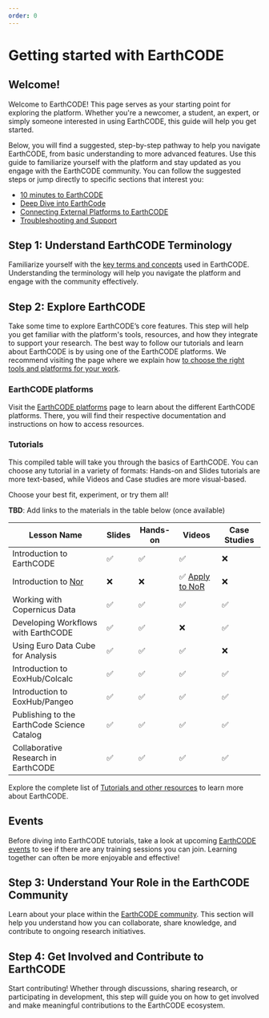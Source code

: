 ```yaml
---
order: 0
---
```

# Getting started with EarthCODE


## Welcome!

Welcome to EarthCODE! This page serves as your starting point for exploring the platform. Whether you're a newcomer, a student, an expert, or simply someone interested in using EarthCODE, this guide will help you get started.

Below, you will find a suggested, step-by-step pathway to help you navigate EarthCODE, from basic understanding to more advanced features. Use this guide to familiarize yourself with the platform and stay updated as you engage with the EarthCODE community. You can follow the suggested steps or jump directly to specific sections that interest you:

- [10 minutes to EarthCODE](./10%20minutes%20to%20EarthCODE.md)
- [Deep Dive into EarthCode](./Deep%20Dive%20into%20EarthCODE.md)
- [Connecting External Platforms to EarthCODE](./Connecting%20External%20Platforms%20to%20EarthCODE.md)
- [Troubleshooting and Support](./Troubleshooting%20and%20Support.md)

## Step 1: Understand EarthCODE Terminology

Familiarize yourself with the [key terms and concepts](./Getting%20started%20with%20EarthCODE/key-terms-and-concepts) used in EarthCODE. Understanding the terminology will help you navigate the platform and engage with the community effectively.

## Step 2: Explore EarthCODE

Take some time to explore EarthCODE’s core features. This step will help you get familiar with the platform's tools, resources, and how they integrate to support your research.
The best way to follow our tutorials and learn about EarthCODE is by using one of the EarthCODE platforms. We recommend visiting the page where we explain how [to choose the right tools and platforms for your work](./Technical%20Documentation/Working%20With%20Platforms%20and%20Sponsorship/).

### EarthCODE platforms

Visit the [EarthCODE platforms](./Technical%20Documentation/Working%20With%20Platforms%20and%20Sponsorship/) page to learn about the different EarthCODE platforms. There, you will find their respective documentation and instructions on how to access resources.

### Tutorials

This compiled table will take you through the basics of EarthCODE. You can choose any tutorial in a variety of formats: Hands-on and Slides tutorials are more text-based, while Videos and Case studies are more visual-based.

Choose your best fit, experiment, or try them all!

**TBD**: Add links to the materials in the table below (once available)

| **Lesson Name**                                | **Slides** | **Hands-on** | **Videos** | **Case Studies** |
|------------------------------------------------|------------|--------------|------------|------------------|
| Introduction to EarthCODE                      | ✅         | ✅           | ✅         | ❌               |
| Introduction to [Nor](https://nor-discover.org)| ❌         | ❌           | ✅ [Apply to NoR](https://youtu.be/IJEZRSac6EE?feature=shared)   | ❌               |
| Working with Copernicus Data                   | ✅         | ✅           | ✅         | ✅               |
| Developing Workflows with EarthCODE            | ✅         | ✅           | ❌         | ✅               |
| Using Euro Data Cube for Analysis              | ✅         | ✅           | ✅         | ❌               |
| Introduction to EoxHub/Colcalc                 | ✅         | ✅           | ✅         | ✅               |
| Introduction to EoxHub/Pangeo                  | ✅         | ✅           | ✅         | ✅               |
| Publishing to the EarthCode Science Catalog    | ✅         | ✅           | ✅         | ✅               |
| Collaborative Research in EarthCODE            | ✅         | ✅           | ✅         | ✅               |

 
Explore the complete list of [Tutorials and other resources](./Training%20and%20Resources/) to learn more about EarthCODE.

## Events

Before diving into EarthCODE tutorials, take a look at upcoming [EarthCODE events](./Training%20and%20Resources/Events%20and%20Workshops.md) to see if there are any training sessions you can join. Learning together can often be more enjoyable and effective!

## Step 3: Understand Your Role in the EarthCODE Community
Learn about your place within the [EarthCODE community](./Community%20and%20Collaboration/Getting%20Started%20With%20The%20EarthCODE%20Discourse/). This section will help you understand how you can collaborate, share knowledge, and contribute to ongoing research initiatives.

## Step 4: Get Involved and Contribute to EarthCODE
Start contributing! Whether through discussions, sharing research, or participating in development, this step will guide you on how to get involved and make meaningful contributions to the EarthCODE ecosystem.



